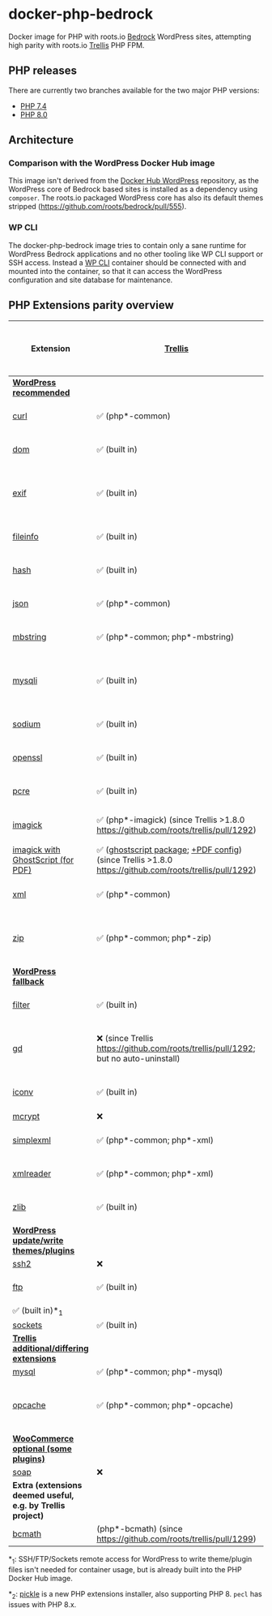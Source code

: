 # docker-php-bedrock
Docker image for PHP with roots.io [Bedrock](https://github.com/roots/bedrock) WordPress sites, attempting high parity with roots.io [Trellis](https://github.com/roots/trellis) PHP FPM.

## PHP releases
There are currently two branches available for the two major PHP versions:
- [PHP 7.4](https://github.com/strarsis/docker-php-bedrock/tree/php7.4)
- [PHP 8.0](https://github.com/strarsis/docker-php-bedrock/tree/php8.0)

## Architecture

### Comparison with the WordPress Docker Hub image
This image isn't derived from the [Docker Hub WordPress](https://hub.docker.com/_/wordpress) repository, as the WordPress core of Bedrock based sites is installed as a dependency using `composer`. The roots.io packaged WordPress core has also its default themes stripped (https://github.com/roots/bedrock/pull/555).

### WP CLI
The docker-php-bedrock image tries to contain only a sane runtime for WordPress Bedrock applications and no other tooling like WP CLI support or SSH access.
Instead a [WP CLI](https://hub.docker.com/_/wordpress?tab=tags&page=1&ordering=last_updated&name=cli) container should be connected with and mounted into the container, so that it can access the WordPress configuration and site database for maintenance.

## PHP Extensions parity overview

| Extension                                                                                                                                                                                  | [Trellis](https://github.com/roots/trellis)                                                                                                                                                                                                                                                                                                    | [Docker PHP 7 FPM](https://hub.docker.com/_/php/tags?page=1&name=7) | [Docker PHP 8 FPM](https://hub.docker.com/_/php/tags?page=1&name=8) | [docker-php-bedrock (PHP 7.4 FPM)](https://github.com/strarsis/docker-php-bedrock/tree/php7.4) | [docker-php-bedrock (PHP 8.0 FPM)](https://github.com/strarsis/docker-php-bedrock/tree/php8.0) |
| ------------------------------------------------------------------------------------------------------------------------------------------------------------------------------------------ | ---------------------------------------------------------------------------------------------------------------------------------------------------------------------------------------------------------------------------------------------------------------------------------------------------------------------------------------------- | ------------------------------------------------ | ------------------------------------------------ | ------------------------------ | ------------------------------ |
| [**WordPress recommended**](https://make.wordpress.org/hosting/handbook/handbook/server-environment/#php-extensions)                                                                       |                                                                                                                                                                                                                                                                                                                                                |                                                  |                                                  |                                |                                |
| [curl](https://www.php.net/manual/book.curl.php)                                                                                                                                           | ✅ (php*-common)                                                                                                                                                                                                                                                                                                                                | ✅ (built in)                                     | ✅ (built in)                                     | ✅ (built in)                   | ✅ (built in)                   |
| [dom](https://www.php.net/manual/book.dom.php)                                                                                                                                             | ✅ (built in)                                                                                                                                                                                                                                                                                                                                   | ✅ (built in)                                     | ✅ (built in)                                     | ✅ (built in)                   | ✅ (built in)                   |
| [exif](https://www.php.net/manual/book.exif.php)                                                                                                                                           | ✅ (built in)                                                                                                                                                                                                                                                                                                                                   | ❌                                                | ❌                                                | ✅ (docker-php-ext-install)     | ✅ (docker-php-ext-install)     |
| [fileinfo](https://www.php.net/manual/book.fileinfo.php)                                                                                                                                   | ✅ (built in)                                                                                                                                                                                                                                                                                                                                   | ✅ (built in)                                     | ✅ (built in)                                     | ✅ (built in)                   | ✅ (built in)                   |
| [hash](https://www.php.net/manual/book.hash.php)                                                                                                                                           | ✅ (built in)                                                                                                                                                                                                                                                                                                                                   | ✅ (built in)                                     | ✅ (built in)                                     | ✅ (built in)                   | ✅ (built in)                   |
| [json](https://www.php.net/manual/book.json.php)                                                                                                                                           | ✅ (php*-common)                                                                                                                                                                                                                                                                                                                                | ✅ (built in)                                     | ✅ (built in)                                     | ✅ (built in)                   | ✅ (built in)                   |
| [mbstring](https://www.php.net/manual/book.mbstring.php)                                                                                                                                   | ✅ (php*-common; php*-mbstring)                                                                                                                                                                                                                                                                                                                 | ✅ (built in)                                     | ✅ (built in)                                     | ✅ (built in)                   | ✅ (built in)                   |
| [mysqli](https://www.php.net/manual/book.mysqli.php)                                                                                                                                       | ✅ (built in)                                                                                                                                                                                                                                                                                                                                   | ❌                                                | ❌                                                | ✅ (docker-php-ext-install)     | ✅ (docker-php-ext-install)     |
| [sodium](https://www.php.net/manual/book.sodium.php)                                                                                                                                       | ✅ (built in)                                                                                                                                                                                                                                                                                                                                   | ✅ (built in)                                     | ✅ (built in)                                     | ✅ (built in)                   | ✅ (built in)                   |
| [openssl](https://www.php.net/manual/book.openssl.php)                                                                                                                                     | ✅ (built in)                                                                                                                                                                                                                                                                                                                                   | ✅ (built in)                                     | ✅ (built in)                                     | ✅ (built in)                   | ✅ (built in)                   |
| [pcre](https://www.php.net/manual/book.pcre.php)                                                                                                                                           | ✅ (built in)                                                                                                                                                                                                                                                                                                                                   | ✅ (built in)                                     | ✅ (built in)                                     | ✅ (built in)                   | ✅ (built in)                   |
| [imagick](https://www.php.net/manual/book.imagick.php)                                                                                                                                     | ✅ (php*-imagick) (since Trellis >1.8.0 https://github.com/roots/trellis/pull/1292)                                                                                                                                                                                                                                                             | ❌                                                | ❌                                                | ✅ (pecl)                       | ✅ (workaround (pickle*<sub>2</sub>))          |
| [imagick with GhostScript (for PDF)](https://www.php.net/manual/en/imagick.requirements.php#imagick.requirements.nix)                                                                      | ✅ ([ghostscript package](https://github.com/roots/trellis/blob/6bab80b988adaa81e71b4e4a67c55feead1715f0/roles/common/defaults/main.yml#L27); [+PDF config](https://github.com/roots/trellis/blob/6bab80b988adaa81e71b4e4a67c55feead1715f0/roles/php/tasks/main.yml#L50-L56)) (since Trellis >1.8.0 https://github.com/roots/trellis/pull/1292) | ❌                                                | ❌                                                | ✅ (pecl)                       | ✅ (workaround (pickle*<sub>2</sub>))          |
| [xml](https://www.php.net/manual/book.xml.php)                                                                                                                                             | ✅ (php*-common)                                                                                                                                                                                                                                                                                                                                | ✅ (built in)                                     | ✅ (built in)                                     | ✅ (built in)                   | ✅ (built in)                   |
| [zip](https://www.php.net/manual/book.zip.php)                                                                                                                                             | ✅ (php*-common; php*-zip)                                                                                                                                                                                                                                                                                                                      | ❌                                                | ❌                                                | ✅ (docker-php-ext-install)     | ✅ (docker-php-ext-install)     |
| [**WordPress fallback**](https://make.wordpress.org/hosting/handbook/handbook/server-environment/#php-extensions:~:text=modules%20WordPress%20may%20use)                                   |                                                                                                                                                                                                                                                                                                                                                |                                                  |                                                  |                                |                                |
| [filter](https://www.php.net/manual/book.filter.php)                                                                                                                                       | ✅ (built in)                                                                                                                                                                                                                                                                                                                                   | ✅ (built in)                                     | ✅ (built in)                                     | ✅ (built in)                   | ✅ (built in)                   |
| [gd](https://www.php.net/manual/book.image.php)                                                                                                                                            | ❌ (since Trellis https://github.com/roots/trellis/pull/1292; but no auto-uninstall)                                                                                                                                                                                                                                                            | ❌                                                | ❌                                                | ✅ (docker-php-ext-install)     | ✅ (docker-php-ext-install)     |
| [iconv](https://www.php.net/manual/book.iconv.php)                                                                                                                                         | ✅ (built in)                                                                                                                                                                                                                                                                                                                                   | ✅ (built in)                                     | ✅ (built in)                                     | ✅ (built in)                   | ✅ (built in)                   |
| [mcrypt](https://www.php.net/manual/book.mcrypt.php)                                                                                                                                       | ❌                                                                                                                                                                                                                                                                                                                                              | ❌                                                | ❌                                                | ✅ (pecl)                       | ✅ (pickle*<sub>2</sub>)                       |
| [simplexml](https://www.php.net/manual/book.simplexml.php)                                                                                                                                 | ✅ (php*-common; php*-xml)                                                                                                                                                                                                                                                                                                                      | ✅ (built in)                                     | ✅ (built in)                                     | ✅ (built in)                   | ✅ (built in)                   |
| [xmlreader](https://www.php.net/manual/book.xmlreader.php)                                                                                                                                 | ✅ (php*-common; php*-xml)                                                                                                                                                                                                                                                                                                                      | ✅ (built in)                                     | ✅ (built in)                                     | ✅ (built in)                   | ✅ (built in)                   |
| [zlib](https://www.php.net/manual/book.zlib.php)                                                                                                                                           | ✅ (built in)                                                                                                                                                                                                                                                                                                                                   | ✅ (built in)                                     | ✅ (built in)                                     | ✅ (built in)                   | ✅ (built in)                   |
| [**WordPress update/write themes/plugins**](https://make.wordpress.org/hosting/handbook/handbook/server-environment/#php-extensions:~:text=extensions%20are%20used%20for%20file%20changes) |                                                                                                                                                                                                                                                                                                                                                |                                                  |                                                  |                                |                                |
| [ssh2](https://www.php.net/manual/book.ssh2.php)                                                                                                                                           | ❌                                                                                                                                                                                                                                                                                                                                              | ❌                                                | ❌                                                | ❌                              | ❌                              |
| [ftp](https://www.php.net/manual/book.ftp.php)                                                                                                                                             | ✅ (built in)                                                                                                                                                                                                                                                                                                                                   | ✅ (built in)                                     | ✅ (built in)                                     | ✅ (built in)
| ✅ (built in)*<sub>1</sub>      |
| [sockets](https://www.php.net/manual/book.sockets.php)                                                                                                                                     | ✅ (built in)                                                                                                                                                                                                                                                                                                                                   | ❌                                                | ❌                                                | ❌                              | ❌                              |
| [**Trellis additional/differing extensions**](https://github.com/roots/trellis/blob/68e313ffc1a2c34badfcc22cda6a5aaba11ec2f9/roles/php/defaults/main.yml#L4)                               |                                                                                                                                                                                                                                                                                                                                                |                                                  |                                                  |                                |                                |
| [mysql](https://www.php.net/manual/book.mysql.php)                                                                                                                                         | ✅ (php*-common; php*-mysql)                                                                                                                                                                                                                                                                                                                    | ❌                                                | ❌                                                | ❌                              | ❌                              |
| [opcache](https://www.php.net/manual/book.opcache.php)                                                                                                                                     | ✅ (php*-common; php*-opcache)                                                                                                                                                                                                                                                                                                                  | ❌                                                | ❌                                                | ✅ (docker-php-ext-install)     | ✅ (docker-php-ext-install)     |
| [**WooCommerce optional (some plugins)**](https://docs.woocommerce.com/document/server-requirements/#section-2)                                                                            |                                                                                                                                                                                                                                                                                                                                                |                                                  |                                                  |                                |                                |
| [soap](https://www.php.net/manual/book.soap.php)                                                                                                                                           | ❌                                                                                                                                                                                                                                                                                                                                              | ❌                                                | ❌                                                | ❌                              | ❌                              |
| **Extra (extensions deemed useful, e.g. by Trellis project)**                                                                                                                              |                                                                                                                                                                                                                                                                                                                                                |                                                  |                                                  |                                |                                |
| [bcmath](https://www.php.net/manual/book.bc.php)                                                                                                                                           | (php*-bcmath) (since https://github.com/roots/trellis/pull/1299)                                                                                                                                                                                                                                                                               | ❌                                                | ❌                                                | ❌                              | ❌                              |


*<sub>1</sub>: SSH/FTP/Sockets remote access for WordPress to write theme/plugin files isn't needed for container usage, but is already built into the PHP Docker Hub image.

*<sub>2</sub>: [pickle](https://github.com/FriendsOfPHP/pickle) is a new PHP extensions installer, also supporting PHP 8. `pecl` has issues with PHP 8.x.


